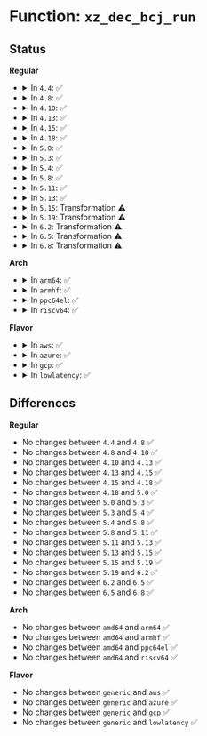 # Function: <code>xz_dec_bcj_run</code>

## Status
<b>Regular</b>
<ul>
<li>
<details>
<summary>In <code>4.4</code>: ✅</summary>

```c
enum xz_ret xz_dec_bcj_run(struct xz_dec_bcj *s, struct xz_dec_lzma2 *lzma2, struct xz_buf *b);
```

**Collision:** Unique Global

**Inline:** No

**Transformation:** False

**Instances:**

```
In lib/xz/xz_dec_bcj.c (ffffffff81411480)
Location: lib/xz/xz_dec_bcj.c:417
Inline: False
Direct callers:
  - lib/xz/xz_dec_stream.c:xz_dec_run
```
**Symbols:**

```
ffffffff81411480-ffffffff8141167e: xz_dec_bcj_run (STB_GLOBAL)
```
</details>
</li>
<li>
<details>
<summary>In <code>4.8</code>: ✅</summary>

```c
enum xz_ret xz_dec_bcj_run(struct xz_dec_bcj *s, struct xz_dec_lzma2 *lzma2, struct xz_buf *b);
```

**Collision:** Unique Global

**Inline:** No

**Transformation:** False

**Instances:**

```
In lib/xz/xz_dec_bcj.c (ffffffff814591f0)
Location: lib/xz/xz_dec_bcj.c:417
Inline: False
Direct callers:
  - lib/xz/xz_dec_stream.c:xz_dec_run
```
**Symbols:**

```
ffffffff814591f0-ffffffff814593ee: xz_dec_bcj_run (STB_GLOBAL)
```
</details>
</li>
<li>
<details>
<summary>In <code>4.10</code>: ✅</summary>

```c
enum xz_ret xz_dec_bcj_run(struct xz_dec_bcj *s, struct xz_dec_lzma2 *lzma2, struct xz_buf *b);
```

**Collision:** Unique Global

**Inline:** No

**Transformation:** False

**Instances:**

```
In lib/xz/xz_dec_bcj.c (ffffffff81477bb0)
Location: lib/xz/xz_dec_bcj.c:417
Inline: False
Direct callers:
  - lib/xz/xz_dec_stream.c:xz_dec_run
```
**Symbols:**

```
ffffffff81477bb0-ffffffff81477dae: xz_dec_bcj_run (STB_GLOBAL)
```
</details>
</li>
<li>
<details>
<summary>In <code>4.13</code>: ✅</summary>

```c
enum xz_ret xz_dec_bcj_run(struct xz_dec_bcj *s, struct xz_dec_lzma2 *lzma2, struct xz_buf *b);
```

**Collision:** Unique Global

**Inline:** No

**Transformation:** False

**Instances:**

```
In lib/xz/xz_dec_bcj.c (ffffffff81480f00)
Location: lib/xz/xz_dec_bcj.c:417
Inline: False
Direct callers:
  - lib/xz/xz_dec_stream.c:xz_dec_run
```
**Symbols:**

```
ffffffff81480f00-ffffffff814810fd: xz_dec_bcj_run (STB_GLOBAL)
```
</details>
</li>
<li>
<details>
<summary>In <code>4.15</code>: ✅</summary>

```c
enum xz_ret xz_dec_bcj_run(struct xz_dec_bcj *s, struct xz_dec_lzma2 *lzma2, struct xz_buf *b);
```

**Collision:** Unique Global

**Inline:** No

**Transformation:** False

**Instances:**

```
In lib/xz/xz_dec_bcj.c (ffffffff814bcd40)
Location: lib/xz/xz_dec_bcj.c:417
Inline: False
Direct callers:
  - lib/xz/xz_dec_stream.c:xz_dec_run
```
**Symbols:**

```
ffffffff814bcd40-ffffffff814bcf3d: xz_dec_bcj_run (STB_GLOBAL)
```
</details>
</li>
<li>
<details>
<summary>In <code>4.18</code>: ✅</summary>

```c
enum xz_ret xz_dec_bcj_run(struct xz_dec_bcj *s, struct xz_dec_lzma2 *lzma2, struct xz_buf *b);
```

**Collision:** Unique Global

**Inline:** No

**Transformation:** False

**Instances:**

```
In lib/xz/xz_dec_bcj.c (ffffffff814ef570)
Location: lib/xz/xz_dec_bcj.c:417
Inline: False
Direct callers:
  - lib/xz/xz_dec_stream.c:dec_main
```
**Symbols:**

```
ffffffff814ef570-ffffffff814ef781: xz_dec_bcj_run (STB_GLOBAL)
```
</details>
</li>
<li>
<details>
<summary>In <code>5.0</code>: ✅</summary>

```c
enum xz_ret xz_dec_bcj_run(struct xz_dec_bcj *s, struct xz_dec_lzma2 *lzma2, struct xz_buf *b);
```

**Collision:** Unique Global

**Inline:** No

**Transformation:** False

**Instances:**

```
In lib/xz/xz_dec_bcj.c (ffffffff81503490)
Location: lib/xz/xz_dec_bcj.c:417
Inline: False
Direct callers:
  - lib/xz/xz_dec_stream.c:xz_dec_run
```
**Symbols:**

```
ffffffff81503490-ffffffff815036a1: xz_dec_bcj_run (STB_GLOBAL)
```
</details>
</li>
<li>
<details>
<summary>In <code>5.3</code>: ✅</summary>

```c
enum xz_ret xz_dec_bcj_run(struct xz_dec_bcj *s, struct xz_dec_lzma2 *lzma2, struct xz_buf *b);
```

**Collision:** Unique Global

**Inline:** No

**Transformation:** False

**Instances:**

```
In lib/xz/xz_dec_bcj.c (ffffffff815315f0)
Location: lib/xz/xz_dec_bcj.c:417
Inline: False
Direct callers:
  - lib/xz/xz_dec_stream.c:xz_dec_run
```
**Symbols:**

```
ffffffff815315f0-ffffffff815317f3: xz_dec_bcj_run (STB_GLOBAL)
```
</details>
</li>
<li>
<details>
<summary>In <code>5.4</code>: ✅</summary>

```c
enum xz_ret xz_dec_bcj_run(struct xz_dec_bcj *s, struct xz_dec_lzma2 *lzma2, struct xz_buf *b);
```

**Collision:** Unique Global

**Inline:** No

**Transformation:** False

**Instances:**

```
In lib/xz/xz_dec_bcj.c (ffffffff81552480)
Location: lib/xz/xz_dec_bcj.c:417
Inline: False
Direct callers:
  - lib/xz/xz_dec_stream.c:xz_dec_run
```
**Symbols:**

```
ffffffff81552480-ffffffff81552683: xz_dec_bcj_run (STB_GLOBAL)
```
</details>
</li>
<li>
<details>
<summary>In <code>5.8</code>: ✅</summary>

```c
enum xz_ret xz_dec_bcj_run(struct xz_dec_bcj *s, struct xz_dec_lzma2 *lzma2, struct xz_buf *b);
```

**Collision:** Unique Global

**Inline:** No

**Transformation:** False

**Instances:**

```
In lib/xz/xz_dec_bcj.c (ffffffff815db860)
Location: lib/xz/xz_dec_bcj.c:417
Inline: False
Direct callers:
  - lib/xz/xz_dec_stream.c:dec_block
```
**Symbols:**

```
ffffffff815db860-ffffffff815dba65: xz_dec_bcj_run (STB_GLOBAL)
```
</details>
</li>
<li>
<details>
<summary>In <code>5.11</code>: ✅</summary>

```c
enum xz_ret xz_dec_bcj_run(struct xz_dec_bcj *s, struct xz_dec_lzma2 *lzma2, struct xz_buf *b);
```

**Collision:** Unique Global

**Inline:** No

**Transformation:** False

**Instances:**

```
In lib/xz/xz_dec_bcj.c (ffffffff815f94b0)
Location: lib/xz/xz_dec_bcj.c:417
Inline: False
Direct callers:
  - lib/xz/xz_dec_stream.c:dec_block
```
**Symbols:**

```
ffffffff815f94b0-ffffffff815f96ba: xz_dec_bcj_run (STB_GLOBAL)
```
</details>
</li>
<li>
<details>
<summary>In <code>5.13</code>: ✅</summary>

```c
enum xz_ret xz_dec_bcj_run(struct xz_dec_bcj *s, struct xz_dec_lzma2 *lzma2, struct xz_buf *b);
```

**Collision:** Unique Global

**Inline:** No

**Transformation:** False

**Instances:**

```
In lib/xz/xz_dec_bcj.c (ffffffff815dc0a0)
Location: lib/xz/xz_dec_bcj.c:417
Inline: False
Direct callers:
  - lib/xz/xz_dec_stream.c:dec_main
```
**Symbols:**

```
ffffffff815dc0a0-ffffffff815dc2aa: xz_dec_bcj_run (STB_GLOBAL)
```
</details>
</li>
<li>
<details>
<summary>In <code>5.15</code>: Transformation ⚠️</summary>

```c
enum xz_ret xz_dec_bcj_run(struct xz_dec_bcj *s, struct xz_dec_lzma2 *lzma2, struct xz_buf *b);
```

**Collision:** Unique Global

**Inline:** No

**Transformation:** True

**Instances:**

```
In lib/xz/xz_dec_bcj.c (0)
Location: lib/xz/xz_dec_bcj.c:417
Inline: False
Direct callers:
  - lib/xz/xz_dec_stream.c:dec_block
```
**Symbols:**

```
ffffffff81cdd74f-ffffffff81cdd764: xz_dec_bcj_run.cold (STB_LOCAL)
ffffffff81647960-ffffffff81647b79: xz_dec_bcj_run (STB_GLOBAL)
```
</details>
</li>
<li>
<details>
<summary>In <code>5.19</code>: Transformation ⚠️</summary>

```c
enum xz_ret xz_dec_bcj_run(struct xz_dec_bcj *s, struct xz_dec_lzma2 *lzma2, struct xz_buf *b);
```

**Collision:** Unique Global

**Inline:** No

**Transformation:** True

**Instances:**

```
In lib/xz/xz_dec_bcj.c (0)
Location: lib/xz/xz_dec_bcj.c:417
Inline: False
Direct callers:
  - lib/xz/xz_dec_stream.c:dec_block
```
**Symbols:**

```
ffffffff81ea3ac2-ffffffff81ea3ad7: xz_dec_bcj_run.cold (STB_LOCAL)
ffffffff8175dc40-ffffffff8175de6d: xz_dec_bcj_run (STB_GLOBAL)
```
</details>
</li>
<li>
<details>
<summary>In <code>6.2</code>: Transformation ⚠️</summary>

```c
enum xz_ret xz_dec_bcj_run(struct xz_dec_bcj *s, struct xz_dec_lzma2 *lzma2, struct xz_buf *b);
```

**Collision:** Unique Global

**Inline:** No

**Transformation:** True

**Instances:**

```
In lib/xz/xz_dec_bcj.c (0)
Location: lib/xz/xz_dec_bcj.c:417
Inline: False
Direct callers:
  - lib/xz/xz_dec_stream.c:dec_block
```
**Symbols:**

```
ffffffff8208cdcc-ffffffff8208cdfc: xz_dec_bcj_run.cold (STB_LOCAL)
ffffffff8188b260-ffffffff8188b4dc: xz_dec_bcj_run (STB_GLOBAL)
```
</details>
</li>
<li>
<details>
<summary>In <code>6.5</code>: Transformation ⚠️</summary>

```c
enum xz_ret xz_dec_bcj_run(struct xz_dec_bcj *s, struct xz_dec_lzma2 *lzma2, struct xz_buf *b);
```

**Collision:** Unique Global

**Inline:** No

**Transformation:** True

**Instances:**

```
In lib/xz/xz_dec_bcj.c (0)
Location: lib/xz/xz_dec_bcj.c:417
Inline: False
Direct callers:
  - lib/xz/xz_dec_stream.c:dec_block
```
**Symbols:**

```
ffffffff8210d187-ffffffff8210d1b7: xz_dec_bcj_run.cold (STB_LOCAL)
ffffffff818cd740-ffffffff818cd9be: xz_dec_bcj_run (STB_GLOBAL)
```
</details>
</li>
<li>
<details>
<summary>In <code>6.8</code>: Transformation ⚠️</summary>

```c
enum xz_ret xz_dec_bcj_run(struct xz_dec_bcj *s, struct xz_dec_lzma2 *lzma2, struct xz_buf *b);
```

**Collision:** Unique Global

**Inline:** No

**Transformation:** True

**Instances:**

```
In lib/xz/xz_dec_bcj.c (0)
Location: lib/xz/xz_dec_bcj.c:417
Inline: False
Direct callers:
  - lib/xz/xz_dec_stream.c:dec_block
```
**Symbols:**

```
ffffffff821eb2f4-ffffffff821eb324: xz_dec_bcj_run.cold (STB_LOCAL)
ffffffff8191f160-ffffffff8191f3de: xz_dec_bcj_run (STB_GLOBAL)
```
</details>
</li>
</ul>
<b>Arch</b>
<ul>
<li>
<details>
<summary>In <code>arm64</code>: ✅</summary>

```c
enum xz_ret xz_dec_bcj_run(struct xz_dec_bcj *s, struct xz_dec_lzma2 *lzma2, struct xz_buf *b);
```

**Collision:** Unique Global

**Inline:** No

**Transformation:** False

**Instances:**

```
In lib/xz/xz_dec_bcj.c (ffff80001065e228)
Location: lib/xz/xz_dec_bcj.c:417
Inline: False
Direct callers:
  - lib/xz/xz_dec_stream.c:xz_dec_run
```
**Symbols:**

```
ffff80001065e228-ffff80001065e458: xz_dec_bcj_run (STB_GLOBAL)
```
</details>
</li>
<li>
<details>
<summary>In <code>armhf</code>: ✅</summary>

```c
enum xz_ret xz_dec_bcj_run(struct xz_dec_bcj *s, struct xz_dec_lzma2 *lzma2, struct xz_buf *b);
```

**Collision:** Unique Global

**Inline:** No

**Transformation:** False

**Instances:**

```
In lib/xz/xz_dec_bcj.c (c0807b30)
Location: lib/xz/xz_dec_bcj.c:417
Inline: False
Direct callers:
  - lib/xz/xz_dec_stream.c:xz_dec_run
```
**Symbols:**

```
c0807b30-c0807d58: xz_dec_bcj_run (STB_GLOBAL)
```
</details>
</li>
<li>
<details>
<summary>In <code>ppc64el</code>: ✅</summary>

```c
enum xz_ret xz_dec_bcj_run(struct xz_dec_bcj *s, struct xz_dec_lzma2 *lzma2, struct xz_buf *b);
```

**Collision:** Unique Global

**Inline:** No

**Transformation:** False

**Instances:**

```
In lib/xz/xz_dec_bcj.c (c000000000810490)
Location: lib/xz/xz_dec_bcj.c:417
Inline: False
Direct callers:
  - lib/xz/xz_dec_stream.c:xz_dec_run
```
**Symbols:**

```
c000000000810490-c000000000810748: xz_dec_bcj_run (STB_GLOBAL)
```
</details>
</li>
<li>
<details>
<summary>In <code>riscv64</code>: ✅</summary>

```c
enum xz_ret xz_dec_bcj_run(struct xz_dec_bcj *s, struct xz_dec_lzma2 *lzma2, struct xz_buf *b);
```

**Collision:** Unique Global

**Inline:** No

**Transformation:** False

**Instances:**

```
In lib/xz/xz_dec_bcj.c (ffffffe00048bd10)
Location: lib/xz/xz_dec_bcj.c:417
Inline: False
Direct callers:
  - lib/xz/xz_dec_stream.c:xz_dec_run
```
**Symbols:**

```
ffffffe00048bd10-ffffffe00048beb0: xz_dec_bcj_run (STB_GLOBAL)
```
</details>
</li>
</ul>
<b>Flavor</b>
<ul>
<li>
<details>
<summary>In <code>aws</code>: ✅</summary>

```c
enum xz_ret xz_dec_bcj_run(struct xz_dec_bcj *s, struct xz_dec_lzma2 *lzma2, struct xz_buf *b);
```

**Collision:** Unique Global

**Inline:** No

**Transformation:** False

**Instances:**

```
In lib/xz/xz_dec_bcj.c (ffffffff8154aa60)
Location: lib/xz/xz_dec_bcj.c:417
Inline: False
Direct callers:
  - lib/xz/xz_dec_stream.c:xz_dec_run
```
**Symbols:**

```
ffffffff8154aa60-ffffffff8154ac63: xz_dec_bcj_run (STB_GLOBAL)
```
</details>
</li>
<li>
<details>
<summary>In <code>azure</code>: ✅</summary>

```c
enum xz_ret xz_dec_bcj_run(struct xz_dec_bcj *s, struct xz_dec_lzma2 *lzma2, struct xz_buf *b);
```

**Collision:** Unique Global

**Inline:** No

**Transformation:** False

**Instances:**

```
In lib/xz/xz_dec_bcj.c (ffffffff8153ad40)
Location: lib/xz/xz_dec_bcj.c:417
Inline: False
Direct callers:
  - lib/xz/xz_dec_stream.c:xz_dec_run
```
**Symbols:**

```
ffffffff8153ad40-ffffffff8153af43: xz_dec_bcj_run (STB_GLOBAL)
```
</details>
</li>
<li>
<details>
<summary>In <code>gcp</code>: ✅</summary>

```c
enum xz_ret xz_dec_bcj_run(struct xz_dec_bcj *s, struct xz_dec_lzma2 *lzma2, struct xz_buf *b);
```

**Collision:** Unique Global

**Inline:** No

**Transformation:** False

**Instances:**

```
In lib/xz/xz_dec_bcj.c (ffffffff815467a0)
Location: lib/xz/xz_dec_bcj.c:417
Inline: False
Direct callers:
  - lib/xz/xz_dec_stream.c:xz_dec_run
```
**Symbols:**

```
ffffffff815467a0-ffffffff815469a3: xz_dec_bcj_run (STB_GLOBAL)
```
</details>
</li>
<li>
<details>
<summary>In <code>lowlatency</code>: ✅</summary>

```c
enum xz_ret xz_dec_bcj_run(struct xz_dec_bcj *s, struct xz_dec_lzma2 *lzma2, struct xz_buf *b);
```

**Collision:** Unique Global

**Inline:** No

**Transformation:** False

**Instances:**

```
In lib/xz/xz_dec_bcj.c (ffffffff815605d0)
Location: lib/xz/xz_dec_bcj.c:417
Inline: False
Direct callers:
  - lib/xz/xz_dec_stream.c:xz_dec_run
```
**Symbols:**

```
ffffffff815605d0-ffffffff815607d3: xz_dec_bcj_run (STB_GLOBAL)
```
</details>
</li>
</ul>

## Differences
<b>Regular</b>
<ul>
<li>
No changes between <code>4.4</code> and <code>4.8</code> ✅
</li>
<li>
No changes between <code>4.8</code> and <code>4.10</code> ✅
</li>
<li>
No changes between <code>4.10</code> and <code>4.13</code> ✅
</li>
<li>
No changes between <code>4.13</code> and <code>4.15</code> ✅
</li>
<li>
No changes between <code>4.15</code> and <code>4.18</code> ✅
</li>
<li>
No changes between <code>4.18</code> and <code>5.0</code> ✅
</li>
<li>
No changes between <code>5.0</code> and <code>5.3</code> ✅
</li>
<li>
No changes between <code>5.3</code> and <code>5.4</code> ✅
</li>
<li>
No changes between <code>5.4</code> and <code>5.8</code> ✅
</li>
<li>
No changes between <code>5.8</code> and <code>5.11</code> ✅
</li>
<li>
No changes between <code>5.11</code> and <code>5.13</code> ✅
</li>
<li>
No changes between <code>5.13</code> and <code>5.15</code> ✅
</li>
<li>
No changes between <code>5.15</code> and <code>5.19</code> ✅
</li>
<li>
No changes between <code>5.19</code> and <code>6.2</code> ✅
</li>
<li>
No changes between <code>6.2</code> and <code>6.5</code> ✅
</li>
<li>
No changes between <code>6.5</code> and <code>6.8</code> ✅
</li>
</ul>
<b>Arch</b>
<ul>
<li>
No changes between <code>amd64</code> and <code>arm64</code> ✅
</li>
<li>
No changes between <code>amd64</code> and <code>armhf</code> ✅
</li>
<li>
No changes between <code>amd64</code> and <code>ppc64el</code> ✅
</li>
<li>
No changes between <code>amd64</code> and <code>riscv64</code> ✅
</li>
</ul>
<b>Flavor</b>
<ul>
<li>
No changes between <code>generic</code> and <code>aws</code> ✅
</li>
<li>
No changes between <code>generic</code> and <code>azure</code> ✅
</li>
<li>
No changes between <code>generic</code> and <code>gcp</code> ✅
</li>
<li>
No changes between <code>generic</code> and <code>lowlatency</code> ✅
</li>
</ul>
